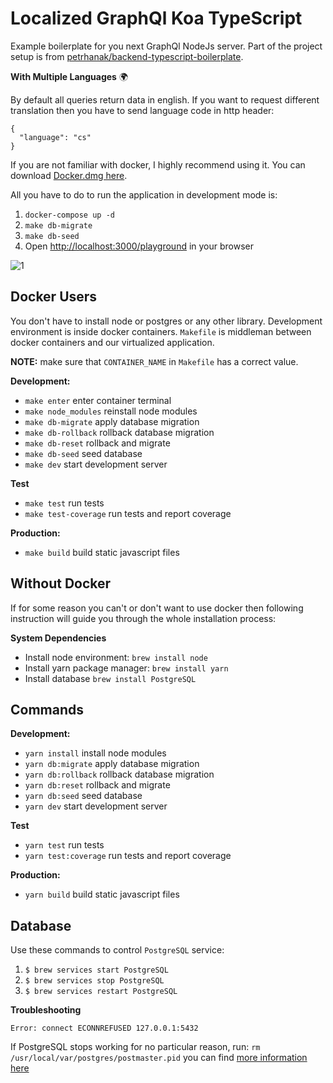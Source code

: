 # Localized GraphQl Koa TypeScript

Example boilerplate for you next GraphQl NodeJs server. Part of the project setup is from [petrhanak/backend-typescript-boilerplate](https://github.com/petrhanak/backend-typescript-boilerplate).

**With Multiple Languages** 🌍

By default all queries return data in english. If you want to request different translation then you have to send language code in http header:

```
{
  "language": "cs"
}
```

If you are not familiar with docker, I highly recommend using it. You can download [Docker.dmg here](https://download.docker.com/mac/stable/Docker.dmg).

All you have to do to run the application in development mode is:

1. `docker-compose up -d`
2. `make db-migrate`
3. `make db-seed`
4. Open [http://localhost:3000/playground](http://localhost:3000/playground) in your browser 

![1](https://github.com/developer239/localized-graphql-koa-typescript/blob/master/preview.gif?raw=true)

## Docker Users

You don't have to install node or postgres or any other library. Development environment is inside docker containers. `Makefile` is middleman between docker containers and our virtualized application.

**NOTE:** make sure that `CONTAINER_NAME` in `Makefile` has a correct value.

**Development:**

- `make enter` enter container terminal
- `make node_modules` reinstall node modules
- `make db-migrate` apply database migration
- `make db-rollback` rollback database migration
- `make db-reset` rollback and migrate
- `make db-seed` seed database
- `make dev` start development server

**Test**

- `make test` run tests
- `make test-coverage` run tests and report coverage

**Production:**

- `make build` build static javascript files
 
## Without Docker
 

If for some reason you can't or don't want to use docker then following instruction will guide you through the whole installation process:

**System Dependencies**

- Install node environment: `brew install node`
- Install yarn package manager: `brew install yarn`
- Install database `brew install PostgreSQL`

## Commands

**Development:**

- `yarn install` install node modules
- `yarn db:migrate` apply database migration
- `yarn db:rollback` rollback database migration
- `yarn db:reset` rollback and migrate
- `yarn db:seed` seed database
- `yarn dev` start development server

**Test**

- `yarn test` run tests
- `yarn test:coverage` run tests and report coverage

**Production:**

- `yarn build` build static javascript files

## Database

Use these commands to control `PostgreSQL` service:

1. `$ brew services start PostgreSQL`
2. `$ brew services stop PostgreSQL`
3. `$ brew services restart PostgreSQL`

**Troubleshooting**

```
Error: connect ECONNREFUSED 127.0.0.1:5432
```
If PostgreSQL stops working for no particular reason, run: `rm /usr/local/var/postgres/postmaster.pid` you can find [more information here](https://stackoverflow.com/questions/17800249/postgres-db-not-starting-on-mac-osx-error-says-connections-on-unix-domain-sock)
